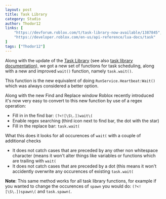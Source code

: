 ```yaml
---
layout: post
title: Task Library
category: Studio
author: Thodor12
links: [
    "https://devforum.roblox.com/t/task-library-now-available/1387845",
    "https://developer.roblox.com/en-us/api-reference/lua-docs/task"
]
tags: ["Thodor12"]
---
```


Along with the update of the [Task Library](#link1) (see also [task library documentation](#link2)), we got a new set of functions for task scheduling, along with a new and improved `wait()` function, namely `task.wait()`.

This function is the new equivalent of doing `RunService.Heartbeat:Wait()` which was always considered a better option.

Along with the new Find and Replace window Roblox recently introduced it's now very easy to convert to this new function by use of a regex operation:
- Fill in in the find bar: `(?<![\S\.])wait\(`
- Enable regex searching (third icon next to find bar, the dot with the star)
- Fill in the replace bar: `task.wait(`

What this does it looks for all occurences of `wait(` with a couple of additional checks
- It does not catch cases that are preceded by any other non whitespace character (means it won't alter things like variables or functions which are trailing with `wait(`
- It does not catch cases that are preceded by a dot (this means it won't accidently overwrite any occurences of existing `task.wait(`

**Note**: This same method works for all task library functions, for example if you wanted to change the occurences of `spawn` you would do: `(?<![\S\.])spawn\(` and `task.spawn(`.